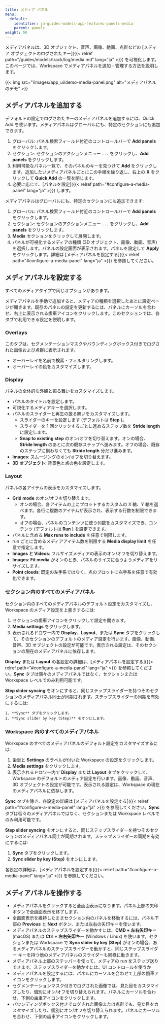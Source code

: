 ```yaml
---
title: メディア パネル
menu:
  default:
    identifier: ja-guides-models-app-features-panels-media
    parent: panels
weight: 50
---
```


メディアパネルは、3D オブジェクト、音声、画像、動画、点群などの [メディア オブジェクトのログされたキー]({{< relref path="/guides/models/track/log/media.md" lang="ja" >}}) を可視化します。このページでは、Workspace でメディアパネルを追加・管理する方法を説明します。

{{< img src="/images/app_ui/demo-media-panel.png" alt="メディアパネルのデモ" >}}

## メディアパネルを追加する
デフォルトの設定でログされたキーのメディアパネルを追加するには、Quick Add を使います。メディアパネルはグローバルにも、特定のセクションにも追加できます。

1. グローバル: パネル検索フィールド付近のコントロールバーで **Add panels** をクリックします。
1. セクション: セクションのアクションメニュー `...` をクリックし、**Add panels** をクリックします。
1. 利用可能なパネル一覧で、そのパネルのキーを見つけて **Add** をクリックします。追加したいメディアパネルごとにこの手順を繰り返し、右上の **X** をクリックして **Quick Add** の一覧を閉じます。
1. 必要に応じて、[パネルを設定]({{< relref path="#configure-a-media-panel" lang="ja" >}}) します。

メディアパネルはグローバルにも、特定のセクションにも追加できます:
1. グローバル: パネル検索フィールド付近のコントロールバーで **Add panels** をクリックします。
1. セクション: セクションのアクションメニュー `...` をクリックし、**Add panels** をクリックします。
1. **Media** セクションをクリックして展開します。
1. パネルが可視化するメディアの種類 (3D オブジェクト、画像、動画、音声) を選択します。パネルの設定画面が表示されます。パネルを設定して **Apply** をクリックします。詳細は [メディアパネルを設定する]({{< relref path="#configure-a-media-panel" lang="ja" >}}) を参照してください。

## メディアパネルを設定する
すべてのメディアタイプで同じオプションがあります。

メディアパネルを手動で追加すると、メディアの種類を選択したあとに設定ページが開きます。既存のパネルの設定を更新するには、パネルにカーソルを合わせ、右上に表示される歯車アイコンをクリックします。このセクションでは、各タブで利用できる設定を説明します。

### Overlays
このタブは、セグメンテーションマスクやバウンディングボックス付きでログされた画像および点群に表示されます。
- オーバーレイを名前で検索・フィルタリングします。
- オーバーレイの色をカスタマイズします。

### Display
パネルの全体的な外観と振る舞いをカスタマイズします。
- パネルのタイトルを設定します。
- 可視化するメディアキーを選択します。
- パネルのスライダーと再生の振る舞いをカスタマイズします。
  - スライダーのキーを設定します (デフォルトは **Step** )。
  - スライダーを 1 回クリックするごとに進めるステップ数を **Stride length** に設定します。
  - **Snap to existing step** のオン/オフを切り替えます。オンの場合、**Stride length** のあとに次の既存ステップへ進みます。オフの場合、既存のステップに揃わなくても **Stride length** 分だけ進みます。
- **Images**: スムージングのオン/オフを切り替えます。
- **3D オブジェクト**: 背景色と点の色を設定します。

### Layout
パネルの各アイテムの表示をカスタマイズします。
- **Grid mode** のオン/オフを切り替えます。
  - オンの場合、各アイテムの上にプロットするカスタムの X 軸、Y 軸を選べます。各行に複数のアイテムが表示され、表示する行数を制限できます。
  - オフの場合、パネルのコンテンツに使う列数をカスタマイズでき、コンテンツ (デフォルトは **Run** ) を設定できます。
- パネルに含める **Max runs to include** を任意で制限します。
- run ごとに含めるメディアアイテム数を制限する **Media display limit** を任意で指定します。
- **Images と Videos**: フルサイズメディアの表示のオン/オフを切り替えます。
- **Images**: **Fit media** がオンのとき、パネルのサイズに合うようメディアをリサイズします。
- **Point clouds**: 既定の左手系ではなく、点のプロットに右手系を任意で有効化できます。

### セクション内のすべてのメディアパネル
セクション内のすべてのメディアパネルのデフォルト設定をカスタマイズし、Workspace のメディア設定を上書きするには:
1. セクションの歯車アイコンをクリックして設定を開きます。
1. **Media settings** をクリックします。
1. 表示されるドロワー内で **Display**、**Layout**、または **Sync** タブをクリックして、そのセクションのデフォルトのメディア設定を行います。画像、動画、音声、3D オブジェクトの設定が可能です。表示される設定は、そのセクションの現在のメディアパネルに依存します。

**Display** または **Layout** の各設定の詳細は、[メディアパネルを設定する]({{< relref path="#configure-a-media-panel" lang="ja" >}}) を参照してください。**Sync** タブは個々のメディアパネルではなく、セクションまたは Workspace レベルでのみ利用可能です。

**Step slider syncing** をオンにすると、同じステップスライダーを持つそのセクションのメディアパネル同士が同期されます。ステップスライダーの同期を有効にするには:

    1. **Sync** タブをクリックします。
    1. **Sync slider by key (Step)** をオンにします。

### Workspace 内のすべてのメディアパネル
Workspace のすべてのメディアパネルのデフォルト設定をカスタマイズするには:
1. 歯車と **Settings** のラベルが付いた Workspace の設定をクリックします。
1. **Media settings** をクリックします。
1. 表示されるドロワー内で **Display** または **Layout** タブをクリックして、Workspace のデフォルトのメディア設定を行います。画像、動画、音声、3D オブジェクトの設定が可能です。表示される設定は、Workspace の現在のメディアパネルに依存します。

**Sync** タブを除き、各設定の詳細は [メディアパネルを設定する]({{< relref path="#configure-a-media-panel" lang="ja" >}}) を参照してください。**Sync** タブは個々のメディアパネルではなく、セクションまたは Workspace レベルでのみ利用可能です。

**Step slider syncing** をオンにすると、同じステップスライダーを持つそのセクションのメディアパネル同士が同期されます。ステップスライダーの同期を有効にするには:

1. **Sync** タブをクリックします。
1. **Sync slider by key (Step)** をオンにします。

各設定の詳細は、[メディアパネルを設定する]({{< relref path="#configure-a-media-panel" lang="ja" >}}) を参照してください。

## メディアパネルを操作する
- メディアパネルをクリックすると全画面表示になります。パネル上部の矢印ボタンで全画面表示を終了します。
- 全画面表示を維持したままセクション内のパネルを移動するには、パネル下部の **Previous** と **Next** ボタン、または左右の矢印キーを使います。
- メディアパネルのステップスライダーを動かすには、**CMD + 左右矢印キー** (macOS) または **Ctrl + 左右矢印キー** (Windows / Linux) を使います。セクションまたは Workspace で **Sync slider by key (Step)** がオンの場合、あるメディアパネルのステップスライダーを動かすと、同じステップスライダー キーを持つ他のメディアパネルのスライダーも同様に動きます。
- メディアパネル上部のステッパーを使って、メディアの run をステップ送りできます。ステップスライダーを動かすには、UI コントロールを使うか
- メディアパネルを設定するには、パネルにカーソルを合わせて上部の歯車アイコンをクリックします。
- セグメンテーションマスク付きでログされた画像では、見た目をカスタマイズしたり、個別にオン/オフを切り替えられます。パネルにカーソルを合わせ、下側の歯車アイコンをクリックします。
- バウンディングボックス付きでログされた画像または点群でも、見た目をカスタマイズしたり、個別にオン/オフを切り替えられます。パネルにカーソルを合わせ、下側の歯車アイコンをクリックします。